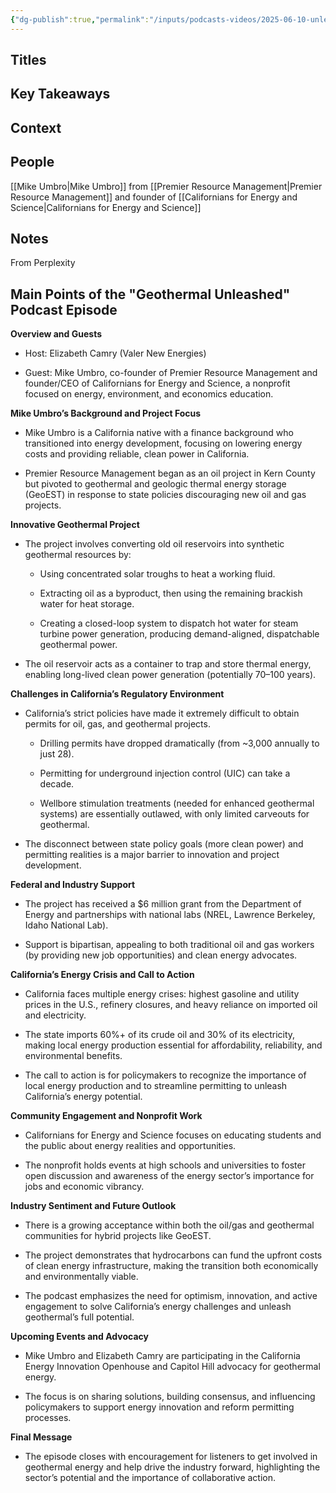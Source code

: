 ```yaml
---
{"dg-publish":true,"permalink":"/inputs/podcasts-videos/2025-06-10-unleashing-geothermal-in-california-with-mike-umbro-prm-geothermal-unleashed/","tags":["podcast_notes"]}
---
```


## Titles


## Key Takeaways


## Context



## People
[[Mike Umbro\|Mike Umbro]] from [[Premier Resource Management\|Premier Resource Management]] and founder of [[Californians for Energy and Science\|Californians for Energy and Science]]


## Notes

From Perplexity

## Main Points of the "Geothermal Unleashed" Podcast Episode

**Overview and Guests**

- Host: Elizabeth Camry (Valer New Energies)
    
- Guest: Mike Umbro, co-founder of Premier Resource Management and founder/CEO of Californians for Energy and Science, a nonprofit focused on energy, environment, and economics education.
    

**Mike Umbro’s Background and Project Focus**

- Mike Umbro is a California native with a finance background who transitioned into energy development, focusing on lowering energy costs and providing reliable, clean power in California.
    
- Premier Resource Management began as an oil project in Kern County but pivoted to geothermal and geologic thermal energy storage (GeoEST) in response to state policies discouraging new oil and gas projects.
    

**Innovative Geothermal Project**

- The project involves converting old oil reservoirs into synthetic geothermal resources by:
    
    - Using concentrated solar troughs to heat a working fluid.
        
    - Extracting oil as a byproduct, then using the remaining brackish water for heat storage.
        
    - Creating a closed-loop system to dispatch hot water for steam turbine power generation, producing demand-aligned, dispatchable geothermal power.
        
- The oil reservoir acts as a container to trap and store thermal energy, enabling long-lived clean power generation (potentially 70–100 years).
    

**Challenges in California’s Regulatory Environment**

- California’s strict policies have made it extremely difficult to obtain permits for oil, gas, and geothermal projects.
    
    - Drilling permits have dropped dramatically (from ~3,000 annually to just 28).
        
    - Permitting for underground injection control (UIC) can take a decade.
        
    - Wellbore stimulation treatments (needed for enhanced geothermal systems) are essentially outlawed, with only limited carveouts for geothermal.
        
- The disconnect between state policy goals (more clean power) and permitting realities is a major barrier to innovation and project development.
    

**Federal and Industry Support**

- The project has received a $6 million grant from the Department of Energy and partnerships with national labs (NREL, Lawrence Berkeley, Idaho National Lab).
    
- Support is bipartisan, appealing to both traditional oil and gas workers (by providing new job opportunities) and clean energy advocates.
    

**California’s Energy Crisis and Call to Action**

- California faces multiple energy crises: highest gasoline and utility prices in the U.S., refinery closures, and heavy reliance on imported oil and electricity.
    
- The state imports 60%+ of its crude oil and 30% of its electricity, making local energy production essential for affordability, reliability, and environmental benefits.
    
- The call to action is for policymakers to recognize the importance of local energy production and to streamline permitting to unleash California’s energy potential.
    

**Community Engagement and Nonprofit Work**

- Californians for Energy and Science focuses on educating students and the public about energy realities and opportunities.
    
- The nonprofit holds events at high schools and universities to foster open discussion and awareness of the energy sector’s importance for jobs and economic vibrancy.
    

**Industry Sentiment and Future Outlook**

- There is a growing acceptance within both the oil/gas and geothermal communities for hybrid projects like GeoEST.
    
- The project demonstrates that hydrocarbons can fund the upfront costs of clean energy infrastructure, making the transition both economically and environmentally viable.
    
- The podcast emphasizes the need for optimism, innovation, and active engagement to solve California’s energy challenges and unleash geothermal’s full potential.
    

**Upcoming Events and Advocacy**

- Mike Umbro and Elizabeth Camry are participating in the California Energy Innovation Openhouse and Capitol Hill advocacy for geothermal energy.
    
- The focus is on sharing solutions, building consensus, and influencing policymakers to support energy innovation and reform permitting processes.
    

**Final Message**

- The episode closes with encouragement for listeners to get involved in geothermal energy and help drive the industry forward, highlighting the sector’s potential and the importance of collaborative action.
